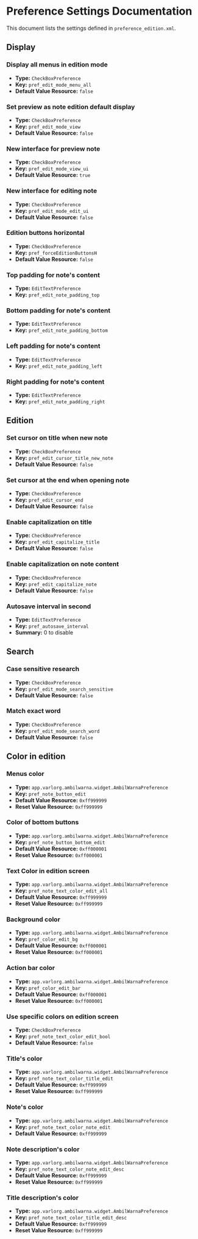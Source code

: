 # Preference Settings Documentation

This document lists the settings defined in `preference_edition.xml`.

## Display

### Display all menus in edition mode

- **Type:** `CheckBoxPreference`
- **Key:** `pref_edit_mode_menu_all`
- **Default Value Resource:** `false`

### Set preview as note edition default display

- **Type:** `CheckBoxPreference`
- **Key:** `pref_edit_mode_view`
- **Default Value Resource:** `false`

### New interface for preview note

- **Type:** `CheckBoxPreference`
- **Key:** `pref_edit_mode_view_ui`
- **Default Value Resource:** `true`

### New interface for editing note

- **Type:** `CheckBoxPreference`
- **Key:** `pref_edit_mode_edit_ui`
- **Default Value Resource:** `false`

### Edition buttons horizontal

- **Type:** `CheckBoxPreference`
- **Key:** `pref_forceEditionButtonsH`
- **Default Value Resource:** `false`

### Top padding for note\'s content

- **Type:** `EditTextPreference`
- **Key:** `pref_edit_note_padding_top`

### Bottom padding for note\'s content

- **Type:** `EditTextPreference`
- **Key:** `pref_edit_note_padding_bottom`

### Left padding for note\'s content

- **Type:** `EditTextPreference`
- **Key:** `pref_edit_note_padding_left`

### Right padding for note\'s content

- **Type:** `EditTextPreference`
- **Key:** `pref_edit_note_padding_right`

## Edition

### Set cursor on title when new note

- **Type:** `CheckBoxPreference`
- **Key:** `pref_edit_cursor_title_new_note`
- **Default Value Resource:** `false`

### Set cursor at the end when opening note

- **Type:** `CheckBoxPreference`
- **Key:** `pref_edit_cursor_end`
- **Default Value Resource:** `false`

### Enable capitalization on title

- **Type:** `CheckBoxPreference`
- **Key:** `pref_edit_capitalize_title`
- **Default Value Resource:** `false`

### Enable capitalization on note content

- **Type:** `CheckBoxPreference`
- **Key:** `pref_edit_capitalize_note`
- **Default Value Resource:** `false`

### Autosave interval in second

- **Type:** `EditTextPreference`
- **Key:** `pref_autosave_interval`
- **Summary:** 0 to disable

## Search

### Case sensitive research 

- **Type:** `CheckBoxPreference`
- **Key:** `pref_edit_mode_search_sensitive`
- **Default Value Resource:** `false`

### Match exact word 

- **Type:** `CheckBoxPreference`
- **Key:** `pref_edit_mode_search_word`
- **Default Value Resource:** `false`

## Color in edition

### Menus color

- **Type:** `app.varlorg.ambilwarna.widget.AmbilWarnaPreference`
- **Key:** `pref_note_button_edit`
- **Default Value Resource:** `0xff999999`
- **Reset Value Resource:** `0xff999999`

### Color of bottom buttons

- **Type:** `app.varlorg.ambilwarna.widget.AmbilWarnaPreference`
- **Key:** `pref_note_button_bottom_edit`
- **Default Value Resource:** `0xff000001`
- **Reset Value Resource:** `0xff000001`

### Text Color in edition screen

- **Type:** `app.varlorg.ambilwarna.widget.AmbilWarnaPreference`
- **Key:** `pref_note_text_color_edit_all`
- **Default Value Resource:** `0xff999999`
- **Reset Value Resource:** `0xff999999`

### Background color

- **Type:** `app.varlorg.ambilwarna.widget.AmbilWarnaPreference`
- **Key:** `pref_color_edit_bg`
- **Default Value Resource:** `0xff000001`
- **Reset Value Resource:** `0xff000001`

### Action bar color

- **Type:** `app.varlorg.ambilwarna.widget.AmbilWarnaPreference`
- **Key:** `pref_color_edit_bar`
- **Default Value Resource:** `0xff000001`
- **Reset Value Resource:** `0xff000001`

### Use specific colors on edition screen

- **Type:** `CheckBoxPreference`
- **Key:** `pref_note_text_color_edit_bool`
- **Default Value Resource:** `false`

### Title\'s color

- **Type:** `app.varlorg.ambilwarna.widget.AmbilWarnaPreference`
- **Key:** `pref_note_text_color_title_edit`
- **Default Value Resource:** `0xff999999`
- **Reset Value Resource:** `0xff999999`

### Note\'s color

- **Type:** `app.varlorg.ambilwarna.widget.AmbilWarnaPreference`
- **Key:** `pref_note_text_color_note_edit`
- **Default Value Resource:** `0xff999999`

### Note description\'s color

- **Type:** `app.varlorg.ambilwarna.widget.AmbilWarnaPreference`
- **Key:** `pref_note_text_color_note_edit_desc`
- **Default Value Resource:** `0xff999999`
- **Reset Value Resource:** `0xff999999`

### Title description\'s color

- **Type:** `app.varlorg.ambilwarna.widget.AmbilWarnaPreference`
- **Key:** `pref_note_text_color_title_edit_desc`
- **Default Value Resource:** `0xff999999`
- **Reset Value Resource:** `0xff999999`
